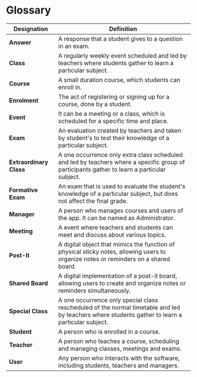 # Glossary

| **Designation**         | **Definition**                                                                                                                                   |
| ----------------------- | ------------------------------------------------------------------------------------------------------------------------------------------------ |
| **Answer**              | A response that a student gives to a question in an exam.                                                                                        |
| **Class**               | A regularly weekly event scheduled and led by teachers where students gather to learn a particular subject.                                      |
| **Course**              | A small duration course, which students can enroll in.                                                                                           |
| **Enrolment**           | The act of registering or signing up for a course, done by a student.                                                                            |
| **Event**               | It can be a meeting or a class, which is scheduled for a specific time and place.                                                                |
| **Exam**                | An evaluation created by teachers and taken by student's to test their knowledge of a particular subject.                                        |
| **Extraordinary Class** | A one occurrence only extra class scheduled and led by teachers where a specific group of participants gather to learn a particular subject.     |
| **Formative Exam**      | An exam that is used to evaluate the student's knowledge of a particular subject, but does not affect the final grade.                           |
| **Manager**             | A person who manages courses and users of the app. It can be named as Administrator.                                                             |
| **Meeting**             | A event where teachers and students can meet and discuss about various topics.                                                                   |
| **Post-It**             | A digital object that mimics the function of physical sticky notes, allowing users to organize notes or reminders on a shared board.             |
| **Shared Board**        | A digital implementation of a post-it board, allowing users to create and organize notes or reminders simultaneously.                            |
| **Special Class**       | A one occurrence only special class rescheduled of the normal timetable and led by teachers where students gather to learn a particular subject. |
| **Student**             | A person who is enrolled in a course.                                                                                                            |
| **Teacher**             | A person who teaches a course, scheduling and managing classes, meetings and exams.                                                              |
| **User**                | Any person who interacts with the software, including students, teachers and managers.                                                           |
